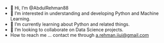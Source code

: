 - 👋 Hi, I’m @AbdulRehman88
- 👀 I’m interested in understanding and developing Python and Machine Learning.
- 🌱 I’m currently learning about Python and related things.
- 💞️ I’m looking to collaborate on Data Science projects.
- How to reach me ... contact me through a.rehman.iiui@gmail.com

<!---
AbdulRehman88/AbdulRehman88 is a ✨ special ✨ repository because its `README.md` (this file) appears on your GitHub profile.
You can click on the Preview link to take a look at your changes.
--->
